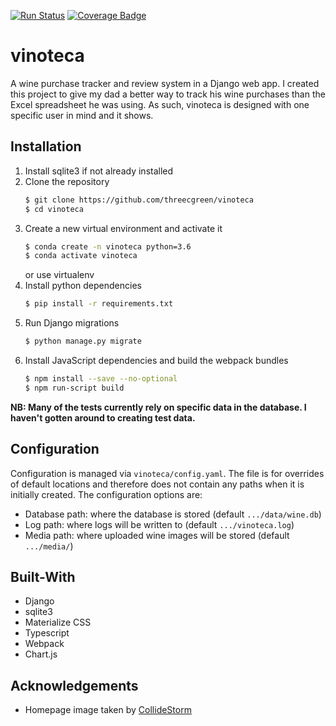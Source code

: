 [![Run Status](https://api.shippable.com/projects/5b0095e52ce7330700a7d8d5/badge?branch=master)](https://app.shippable.com/github/threecgreen/vinoteca/runs?branchName=master)
[![Coverage Badge](https://api.shippable.com/projects/5b0095e52ce7330700a7d8d5/coverageBadge?branch=master)](https://app.shippable.com/github/threecgreen/vinoteca/runs?branchName=master)
# vinoteca
A wine purchase tracker and review system in a Django web app.
I created this project to give my dad a better way to track his wine purchases than the Excel spreadsheet he was using.
As such, vinoteca is designed with one specific user in mind and it shows.

## Installation
 1. Install sqlite3 if not already installed
 1. Clone the repository
     ```bash
     $ git clone https://github.com/threecgreen/vinoteca
     $ cd vinoteca
     ```
 1. Create a new virtual environment and activate it
     ```bash
     $ conda create -n vinoteca python=3.6
     $ conda activate vinoteca
     ```
     or use virtualenv
 1. Install python dependencies
    ```bash
    $ pip install -r requirements.txt
    ```
 1. Run Django migrations
    ```bash
    $ python manage.py migrate
    ```
 1. Install JavaScript dependencies and build the webpack bundles
    ```bash
    $ npm install --save --no-optional
    $ npm run-script build
    ```

**NB: Many of the tests currently rely on specific data in the database.
I haven't gotten around to creating test data.**

## Configuration
Configuration is managed via `vinoteca/config.yaml`.
The file is for overrides of default locations and therefore does not contain any paths when it is initially created.
The configuration options are:
 * Database path: where the database is stored (default `.../data/wine.db`)
 * Log path: where logs will be written to (default `.../vinoteca.log`)
 * Media path: where uploaded wine images will be stored (default `.../media/`)

## Built-With
* Django
* sqlite3
* Materialize CSS
* Typescript
* Webpack
* Chart.js

## Acknowledgements
* Homepage image taken by [CollideStorm](https://www.reddit.com/r/wine/comments/6z7d6c/one_of_my_favorite_road_trips_i_have_ever_done_i/)
